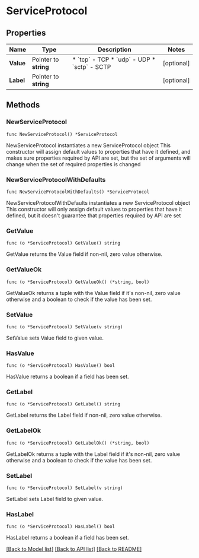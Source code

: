 # ServiceProtocol

## Properties

Name | Type | Description | Notes
------------ | ------------- | ------------- | -------------
**Value** | Pointer to **string** | * &#x60;tcp&#x60; - TCP * &#x60;udp&#x60; - UDP * &#x60;sctp&#x60; - SCTP | [optional] 
**Label** | Pointer to **string** |  | [optional] 

## Methods

### NewServiceProtocol

`func NewServiceProtocol() *ServiceProtocol`

NewServiceProtocol instantiates a new ServiceProtocol object
This constructor will assign default values to properties that have it defined,
and makes sure properties required by API are set, but the set of arguments
will change when the set of required properties is changed

### NewServiceProtocolWithDefaults

`func NewServiceProtocolWithDefaults() *ServiceProtocol`

NewServiceProtocolWithDefaults instantiates a new ServiceProtocol object
This constructor will only assign default values to properties that have it defined,
but it doesn't guarantee that properties required by API are set

### GetValue

`func (o *ServiceProtocol) GetValue() string`

GetValue returns the Value field if non-nil, zero value otherwise.

### GetValueOk

`func (o *ServiceProtocol) GetValueOk() (*string, bool)`

GetValueOk returns a tuple with the Value field if it's non-nil, zero value otherwise
and a boolean to check if the value has been set.

### SetValue

`func (o *ServiceProtocol) SetValue(v string)`

SetValue sets Value field to given value.

### HasValue

`func (o *ServiceProtocol) HasValue() bool`

HasValue returns a boolean if a field has been set.

### GetLabel

`func (o *ServiceProtocol) GetLabel() string`

GetLabel returns the Label field if non-nil, zero value otherwise.

### GetLabelOk

`func (o *ServiceProtocol) GetLabelOk() (*string, bool)`

GetLabelOk returns a tuple with the Label field if it's non-nil, zero value otherwise
and a boolean to check if the value has been set.

### SetLabel

`func (o *ServiceProtocol) SetLabel(v string)`

SetLabel sets Label field to given value.

### HasLabel

`func (o *ServiceProtocol) HasLabel() bool`

HasLabel returns a boolean if a field has been set.


[[Back to Model list]](../README.md#documentation-for-models) [[Back to API list]](../README.md#documentation-for-api-endpoints) [[Back to README]](../README.md)


